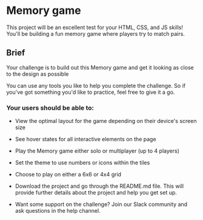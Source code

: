 # Memory game

This project will be an excellent test for your HTML, CSS, and JS skills! You'll be building a fun memory game where players try to match pairs.
## Brief
Your challenge is to build out this Memory game and get it looking as close to the design as possible

You can use any tools you like to help you complete the challenge. So if you've got something you'd like to practice, feel free to give it a go.

### Your users should be able to:

* View the optimal layout for the game depending on their device's screen size
* See hover states for all interactive elements on the page
* Play the Memory game either solo or multiplayer (up to 4 players)
* Set the theme to use numbers or icons within the tiles
* Choose to play on either a 6x6 or 4x4 grid
* Download the project and go through the README.md file. This will provide further details about the project and help you get set up.

* Want some support on the challenge? Join our Slack community and ask questions in the help channel.